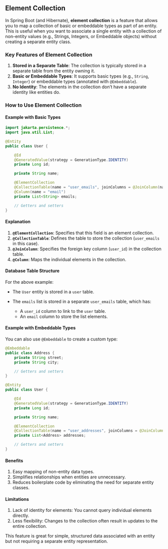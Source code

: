 ## Element Collection

In Spring Boot (and Hibernate), **element collection** is a feature that allows you to map a collection of basic or embeddable types as part of an entity. This is useful when you want to associate a single entity with a collection of non-entity values (e.g., Strings, Integers, or Embeddable objects) without creating a separate entity class.

### Key Features of Element Collection

1. **Stored in a Separate Table**: The collection is typically stored in a separate table from the entity owning it.
2. **Basic or Embeddable Types**: It supports basic types (e.g., `String`, `Integer`) or embeddable types (annotated with `@Embeddable`).
3. **No Identity**: The elements in the collection don’t have a separate identity like entities do.

### How to Use Element Collection

#### Example with Basic Types

```java
import jakarta.persistence.*;
import java.util.List;

@Entity
public class User {

    @Id
    @GeneratedValue(strategy = GenerationType.IDENTITY)
    private Long id;

    private String name;

    @ElementCollection
    @CollectionTable(name = "user_emails", joinColumns = @JoinColumn(name = "user_id"))
    @Column(name = "email")
    private List<String> emails;

    // Getters and setters
}
```

#### Explanation

1. **`@ElementCollection`**: Specifies that this field is an element collection.
2. **`@CollectionTable`**: Defines the table to store the collection (`user_emails` in this case).
3. **`@JoinColumn`**: Specifies the foreign key column (`user_id`) in the collection table.
4. **`@Column`**: Maps the individual elements in the collection.

#### Database Table Structure

For the above example:

* The `User` entity is stored in a `user` table.
* The `emails` list is stored in a separate `user_emails` table, which has:

  * A `user_id` column to link to the `user` table.
  * An `email` column to store the list elements.

#### Example with Embeddable Types

You can also use `@Embeddable` to create a custom type:

```java
@Embeddable
public class Address {
    private String street;
    private String city;

    // Getters and setters
}

@Entity
public class User {

    @Id
    @GeneratedValue(strategy = GenerationType.IDENTITY)
    private Long id;

    private String name;

    @ElementCollection
    @CollectionTable(name = "user_addresses", joinColumns = @JoinColumn(name = "user_id"))
    private List<Address> addresses;

    // Getters and setters
}
```

#### Benefits

1. Easy mapping of non-entity data types.
2. Simplifies relationships when entities are unnecessary.
3. Reduces boilerplate code by eliminating the need for separate entity classes.

#### Limitations

1. Lack of identity for elements: You cannot query individual elements directly.
2. Less flexibility: Changes to the collection often result in updates to the entire collection.

This feature is great for simple, structured data associated with an entity but not requiring a separate entity representation.
